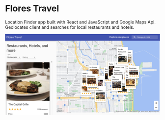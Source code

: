 # Flores Travel

Location Finder app built with React and JavaScript and Google Maps Api. Geolocates client and searches for local restaurants and hotels. 

![](Screen%20Shot%202022-12-20%20at%202.33.28%20PM.png)